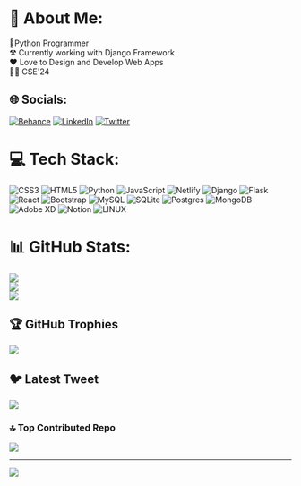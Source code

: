 # 💫 About Me:
🐍Python Programmer<br>⚒ Currently working with Django Framework<br>❤ Love to Design and Develop Web Apps<br>👨‍🎓 CSE'24


## 🌐 Socials:
[![Behance](https://img.shields.io/badge/Behance-1769ff?logo=behance&logoColor=white)](https://behance.net/tusharkumar5) [![LinkedIn](https://img.shields.io/badge/LinkedIn-%230077B5.svg?logo=linkedin&logoColor=white)](https://linkedin.com/in/tussharkumar17) [![Twitter](https://img.shields.io/badge/Twitter-%231DA1F2.svg?logo=Twitter&logoColor=white)](https://twitter.com/tusshar_17) 

# 💻 Tech Stack:
![CSS3](https://img.shields.io/badge/css3-%231572B6.svg?style=for-the-badge&logo=css3&logoColor=white) ![HTML5](https://img.shields.io/badge/html5-%23E34F26.svg?style=for-the-badge&logo=html5&logoColor=white) ![Python](https://img.shields.io/badge/python-3670A0?style=for-the-badge&logo=python&logoColor=ffdd54) ![JavaScript](https://img.shields.io/badge/javascript-%23323330.svg?style=for-the-badge&logo=javascript&logoColor=%23F7DF1E) ![Netlify](https://img.shields.io/badge/netlify-%23000000.svg?style=for-the-badge&logo=netlify&logoColor=#00C7B7) ![Django](https://img.shields.io/badge/django-%23092E20.svg?style=for-the-badge&logo=django&logoColor=white) ![Flask](https://img.shields.io/badge/flask-%23000.svg?style=for-the-badge&logo=flask&logoColor=white) ![React](https://img.shields.io/badge/react-%2320232a.svg?style=for-the-badge&logo=react&logoColor=%2361DAFB) ![Bootstrap](https://img.shields.io/badge/bootstrap-%23563D7C.svg?style=for-the-badge&logo=bootstrap&logoColor=white) ![MySQL](https://img.shields.io/badge/mysql-%2300f.svg?style=for-the-badge&logo=mysql&logoColor=white) ![SQLite](https://img.shields.io/badge/sqlite-%2307405e.svg?style=for-the-badge&logo=sqlite&logoColor=white) ![Postgres](https://img.shields.io/badge/postgres-%23316192.svg?style=for-the-badge&logo=postgresql&logoColor=white) ![MongoDB](https://img.shields.io/badge/MongoDB-%234ea94b.svg?style=for-the-badge&logo=mongodb&logoColor=white) ![Adobe XD](https://img.shields.io/badge/Adobe%20XD-470137?style=for-the-badge&logo=Adobe%20XD&logoColor=#FF61F6) ![Notion](https://img.shields.io/badge/Notion-%23000000.svg?style=for-the-badge&logo=notion&logoColor=white) ![LINUX](https://img.shields.io/badge/Linux-FCC624?style=for-the-badge&logo=linux&logoColor=black)
# 📊 GitHub Stats:
![](https://github-readme-stats.vercel.app/api?username=tusshar17&theme=onedark&hide_border=false&include_all_commits=true&count_private=true)<br/>
![](https://github-readme-streak-stats.herokuapp.com/?user=tusshar17&theme=onedark&hide_border=false)<br/>
![](https://github-readme-stats.vercel.app/api/top-langs/?username=tusshar17&theme=onedark&hide_border=false&include_all_commits=true&count_private=true&layout=compact)

## 🏆 GitHub Trophies
![](https://github-profile-trophy.vercel.app/?username=tusshar17&theme=radical&no-frame=false&no-bg=false&margin-w=4)

## 🐦 Latest Tweet
<a href="https://gtce.itsvg.in/"><img src="https://gtce.itsvg.in/api?username=YOUR_USERNAME"/></a>

### 🔝 Top Contributed Repo
![](https://github-contributor-stats.vercel.app/api?username=tusshar17&limit=5&theme=dark&combine_all_yearly_contributions=true)

---
[![](https://visitcount.itsvg.in/api?id=tusshar17&icon=1&color=0)](https://visitcount.itsvg.in)

<!-- Proudly created with GPRM ( https://gprm.itsvg.in ) -->
